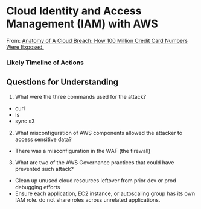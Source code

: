 # Cloud Identity and Access Management (IAM) with AWS
From: [Anatomy of A Cloud Breach: How 100 Million Credit Card Numbers Were Exposed.](chrome-extension://efaidnbmnnnibpcajpcglclefindmkaj/https://www.zscaler.com/resources/white-papers/capital-one-data-breach.pdf)

### Likely Timeline of Actions






## Questions for Understanding
1. What were the three commands used for the attack?
* curl
* ls
* sync s3

2. What misconfiguration of AWS components allowed the attacker to access sensitive data?
* There was a misconfiguration in the WAF (the firewall)

3. What are two of the AWS Governance practices that could have prevented such attack?
* Clean up unused cloud resources leftover from prior dev or prod debugging efforts
* Ensure each application, EC2 instance, or autoscaling group has its own IAM role. do not share roles across unrelated applications.